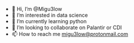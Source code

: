 - 👋 Hi, I’m @Migu3low
- 👀 I’m interested in data science
- 🌱 I’m currently learning python
- 💞️ I’m looking to collaborate on Palantir or CDI
- 📫 How to reach me migu3low@protonmail.com

<!---
Migu3low/Migu3low is a ✨ special ✨  repository because its `README.md` (this file) appears on your GitHub profile.
You can click the Preview link to take a look at your changes.
--->

